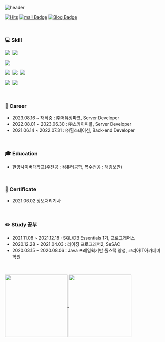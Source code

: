 ![header](https://capsule-render.vercel.app/api?type=waving&color=timeGradient&text=Hello%20and%20welcome%20to%20shine's%20GitHub👋%20&animation=twinkling&fontSize=25&fontAlignY=40&fontAlign=70&height=250)

[![Hits](https://hits.seeyoufarm.com/api/count/incr/badge.svg?url=https%3A%2F%2Fgithub.com%2Fbinna&count_bg=%2379C83D&title_bg=%23555555&icon=&icon_color=%23E7E7E7&title=visit&edge_flat=false)](https://hits.seeyoufarm.com)
[![mail Badge](https://img.shields.io/badge/Email-EA4335?style=flat-square&logo=Gmail&logoColor=white&link=mailto:every5116@naver.com)](mailto:every5116@naver.com)
[![Blog Badge](http://img.shields.io/badge/Tech_Blog-000000?style=flat-square&logo=Blogger&logoColor=white&link=https://shine94.tistory.com/)](https://shine94.tistory.com/)

<br>


### :computer: Skill

<p align="center">

<img src="https://img.shields.io/badge/Java-007396?style=flat-square&logo=Java&logoColor=white"/>&nbsp;
<img src="https://img.shields.io/badge/SpringBoot-6DB33F?style=flat-square&logo=SpringBoot&logoColor=white"/>
  
<img src="https://img.shields.io/badge/mysql-4479A1?style=flat-square&logo=mysql&logoColor=white"/>

<img src="https://img.shields.io/badge/Amazon_AWS-232F3E?style=flat-square&logo=AmazonAWS&logoColor=white"/>&nbsp;
<img src="https://img.shields.io/badge/Linux-FCC624?style=flat-square&logo=linux&logoColor=white"/>&nbsp;
<img src="https://img.shields.io/badge/Ubuntu-E95420?style=flat-square&logo=Ubuntu&logoColor=white"/>

<img src="https://img.shields.io/badge/vue.js-4FC08D?style=flat-square&logo=vue.js&logoColor=white"/>&nbsp;
<img src="https://img.shields.io/badge/Bootstrap-7952B3?style=flat-square&logo=bootstrap&logoColor=white"/>
  
</p>

<br>

### :office: Career
* 2023.08.16 ~ 재직중 : ㈜어뮤징파크, Server Developer
* 2022.08.01 ~ 2023.06.30 : ㈜스카이피플, Server Developer
* 2021.06.14 ~ 2022.07.31 : ㈜힐스테이션, Back-end Developer

<br>

### :mortar_board: Education
* 한양사이버대학교(주전공 : 컴퓨터공학, 복수전공 : 해킹보안) 

<br>

### 📝 Certificate
* 2021.06.02 정보처리기사

<br>

### ✏️ Study 공부
* 2021.11.08 ~ 2021.12.18 : SQL/DB Essentials 1기, 프로그래머스
* 2020.12.28 ~ 2021.04.03 : 라이징 프로그래머2, SeSAC
* 2020.03.15 ~ 2020.08.06 : Java 프레임웍기반 풀스택 양성, 코리아IT아카데미학원

<br><br>
<a href="https://github.com/anuraghazra/github-readme-stats">
  <img height=200 align="center" src="https://github-readme-stats.vercel.app/api?username=binna&show_icons=true&theme=tokyonight" />
</a>
<a href="https://github.com/anuraghazra/convoychat">
  <img height=200 align="center" src="https://github-readme-stats.vercel.app/api/top-langs?username=binna&layout=compact&langs_count=8&card_width=320&show_icons=true&theme=tokyonight" />
</a>
